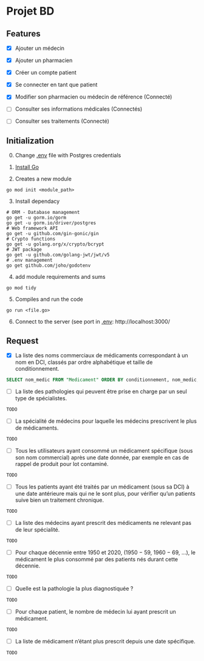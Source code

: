 # Projet BD

## Features

- [x] Ajouter un médecin
- [x] Ajouter un pharmacien
- [X] Créer un compte patient
- [X] Se connecter en tant que patient
- [X] Modifier son pharmacien ou médecin de référence (Connecté)
- [ ] Consulter ses informations médicales (Connectés)
- [ ] Consulter ses traitements (Connecté)


## Initialization
0. Change [.env](.env) file with Postgres credentials

1. [Install Go](https://go.dev/doc/install)

2. Creates a new module
```Shell
go mod init <module_path>
```
3. Install dependacy
```Shell
# ORM - Database management
go get -u gorm.io/gorm
go get -u gorm.io/driver/postgres
# Web framework API
go get -u github.com/gin-gonic/gin
# Crypto functions
go get -u golang.org/x/crypto/bcrypt
# JWT package
go get -u github.com/golang-jwt/jwt/v5
# .env management
go get github.com/joho/godotenv
```

4. add module requirements and sums
```Shell
go mod tidy
```

5. Compiles and run the code
```Shell
go run <file.go>
```

6. Connect to the server (see port in [.env](.env):
   http://localhost:3000/


## Request

- [X] La liste des noms commerciaux de médicaments correspondant à un nom en DCI, classés par ordre alphabétique et taille de conditionnement.

```SQL
SELECT nom_medic FROM "Medicament" ORDER BY conditionnement, nom_medic;
```

- [ ] La liste des pathologies qui peuvent être prise en charge par un seul type de spécialistes.

```SQL
TODO
```

- [ ] La spécialité de médecins pour laquelle les médecins prescrivent le plus de médicaments.

```SQL
TODO
```

- [ ] Tous les utilisateurs ayant consommé un médicament spécifique (sous son nom commercial) après une date donnée, par exemple en cas de rappel de produit pour lot contaminé.

```SQL
TODO
```

- [ ] Tous les patients ayant été traités par un médicament (sous sa DCI) à une date antérieure mais qui ne le sont plus, pour vérifier qu’un patients suive bien un traitement chronique.

```SQL
TODO
```

- [ ] La liste des médecins ayant prescrit des médicaments ne relevant pas de leur spécialité.

```SQL
TODO
```

- [ ] Pour chaque décennie entre 1950 et 2020, (1950 − 59, 1960 − 69, ...), le médicament le plus consommé par des patients nés durant cette décennie.

```SQL
TODO
```

- [ ] Quelle est la pathologie la plus diagnostiquée ?

```SQL
TODO
```

- [ ] Pour chaque patient, le nombre de médecin lui ayant prescrit un médicament.

```SQL
TODO
```

- [ ] La liste de médicament n’étant plus prescrit depuis une date spécifique.

```SQL
TODO
```

